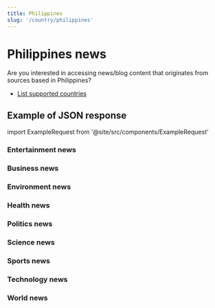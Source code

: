 ```yaml
---
title: Philippines
slug: '/country/philippines'
---
```


# Philippines news

Are you interested in accessing news/blog content that originates from sources based in Philippines?

- [List supported countries](/articles/countries)

## Example of JSON response

import ExampleRequest from '@site/src/components/ExampleRequest'

### Entertainment news
<ExampleRequest url="https://apitube.io/v1/news/articles?limit=2&category=news/Arts_and_Entertainment&country=ph"></ExampleRequest>

### Business news
<ExampleRequest url="https://apitube.io/v1/news/articles?limit=2&category=news/Business&country=ph"></ExampleRequest>

### Environment news
<ExampleRequest url="https://apitube.io/v1/news/articles?limit=2&category=news/Environment&country=ph"></ExampleRequest>

### Health news
<ExampleRequest url="https://apitube.io/v1/news/articles?limit=2&category=news/Health&country=ph"></ExampleRequest>

### Politics news
<ExampleRequest url="https://apitube.io/v1/news/articles?limit=2&category=news/Politics&country=ph"></ExampleRequest>

### Science news
<ExampleRequest url="https://apitube.io/v1/news/articles?limit=2&category=news/Science&country=ph"></ExampleRequest>

### Sports news
<ExampleRequest url="https://apitube.io/v1/news/articles?limit=2&category=news/Sports&country=ph"></ExampleRequest>

### Technology news
<ExampleRequest url="https://apitube.io/v1/news/articles?limit=2&category=news/Technology&country=ph"></ExampleRequest>

### World news
<ExampleRequest url="https://apitube.io/v1/news/articles?limit=2&category=news/World&country=ph"></ExampleRequest>
